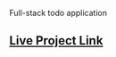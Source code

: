 Full-stack todo application

## [Live Project Link](https://todo-jscamp-production.up.railway.app/)  
